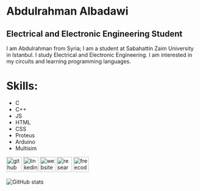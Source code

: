 # Abdulrahman Albadawi
## Electrical and Electronic Engineering Student

I am Abdulrahman from Syria; I am a student at Sabahattin Zaim University in Istanbul. I study Electrical and Electronic Engineering. I am interested in my circuits and learning programming languages.


# Skills:
* C 
* C++ 
* JS
* HTML
* CSS
* Proteus
* Arduino
* Multisim 



[<img src='https://cdn.jsdelivr.net/npm/simple-icons@3.0.1/icons/github.svg' alt='github' height='40'>](https://github.com/Abdulrahman-2001)  [<img src='https://cdn.jsdelivr.net/npm/simple-icons@3.0.1/icons/linkedin.svg' alt='linkedin' height='40'>](https://www.linkedin.com/in/abdurrahman-albadawi-a760161b1/)  [<img src='https://cdn.jsdelivr.net/npm/simple-icons@3.0.1/icons/icloud.svg' alt='website' height='40'>](https://eeengar.blogspot.com/)  [<img src='https://cdn.jsdelivr.net/npm/simple-icons@3.0.1/icons/researchgate.svg' alt='researchgate' height='40'>](https://www.researchgate.net/profile/Abdurrahman-Albadawi)  [<img src='https://cdn.jsdelivr.net/npm/simple-icons@3.0.1/icons/freecodecamp.svg' alt='freecodecamp' height='40'>](https://www.freecodecamp.org/AbdurrahmanAlbadawi)  



![GitHub stats](https://github-readme-stats.vercel.app/api?username=Abdulrahman-2001&show_icons=true)  



